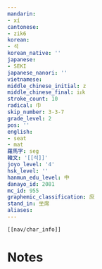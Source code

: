 ```yaml
---
mandarin:
- xí
cantonese:
- zik6
korean:
- 석
korean_native: ''
japanese:
- SEKI
japanese_nanori: ''
vietnamese:
middle_chinese_initial: z
middle_chinese_final: iᴇk
stroke_count: 10
radical: 巾
skip_number: 3-3-7
grade_level: 2
pos: ''
english:
- seat
- mat
羅馬字: seg
韓文: '[[석]]'
joyo_level: '4'
hsk_level: ''
hanmun_edu_level: 中
danayo_id: 2081
mc_id: 955
graphemic_classification: 庶
stand_in: 坐席
aliases:
---
```

```meta-bind-embed
[[nav/char_info]]
```

# Notes
